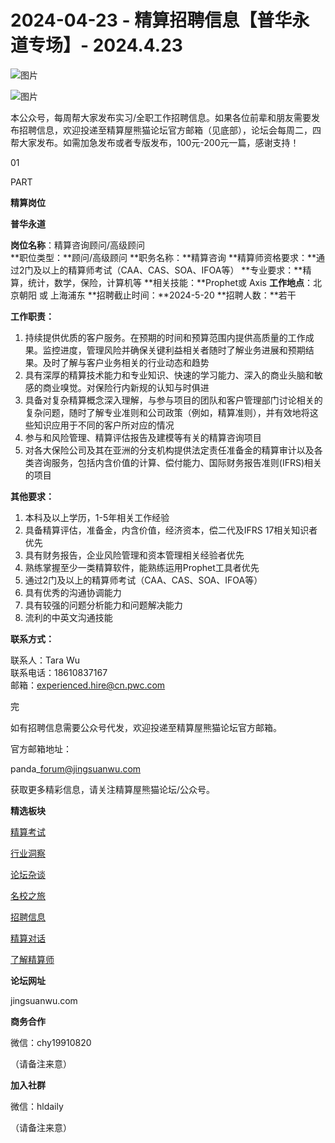 # 2024-04-23 - 精算招聘信息【普华永道专场】- 2024.4.23

![图片](https://mmbiz.qpic.cn/mmbiz_jpg/PVTr5cqOmdsiaicIRGthO3IhpdkibrFUWVU1xAtP9ZY24c0vAhCVJo55thjfrfia19NvibyVvich2UW9I8vGCty5LxNw/640?wx_fmt=jpeg&tp=webp&wxfrom=5&wx_lazy=1)

![图片](https://mmbiz.qpic.cn/mmbiz_png/7QRTvkK2qC63c02mKcsfAaJ8sNcicTvg22UkHHibvKiasFS9FS6E4FeV0Dibe7as7h4tm8p7EfNfI06adlGbL2icYjw/640?wx_fmt=png&tp=webp&wxfrom=5&wx_lazy=1)

本公众号，每周帮大家发布实习/全职工作招聘信息。如果各位前辈和朋友需要发布招聘信息，欢迎投递至精算屋熊猫论坛官方邮箱（见底部），论坛会每周二，四帮大家发布。如需加急发布或者专版发布，100元-200元一篇，感谢支持！

01

PART

**精算岗位**

****普华永道****

**岗位名称**：精算咨询顾问/高级顾问  
 **职位类型：**顾问/高级顾问 **职务名称：**精算咨询 **精算师资格要求：**通过2门及以上的精算师考试（CAA、CAS、SOA、IFOA等） **专业要求：**精算，统计，数学，保险，计算机等 **相关技能：**Prophet或 Axis **工作地点**：北京朝阳 或 上海浦东 **招聘截止时间：**2024-5-20 **招聘人数：**若干

**工作职责：**

1. 持续提供优质的客户服务。在预期的时间和预算范围内提供高质量的工作成果。监控进度，管理风险并确保关键利益相关者随时了解业务进展和预期结果。及时了解与客户业务相关的行业动态和趋势
2. 具有深厚的精算技术能力和专业知识、快速的学习能力、深入的商业头脑和敏感的商业嗅觉。对保险行内新规的认知与时俱进
3. 具备对复杂精算概念深入理解，与参与项目的团队和客户管理部门讨论相关的复杂问题，随时了解专业准则和公司政策（例如，精算准则），并有效地将这些知识应用于不同的客户所对应的情况
4. 参与和风险管理、精算评估报告及建模等有关的精算咨询项目
5. 对各大保险公司及其在亚洲的分支机构提供法定责任准备金的精算审计以及各类咨询服务，包括内含价值的计算、偿付能力、国际财务报告准则(IFRS)相关的项目

**其他要求：**

1. 本科及以上学历，1-5年相关工作经验
2. 具备精算评估，准备金，内含价值，经济资本，偿二代及IFRS 17相关知识者优先
3. 具有财务报告，企业风险管理和资本管理相关经验者优先
4. 熟练掌握至少一类精算软件，能熟练运用Prophet工具者优先
5. 通过2门及以上的精算师考试（CAA、CAS、SOA、IFOA等）
6. 具有优秀的沟通协调能力
7. 具有较强的问题分析能力和问题解决能力
8. 流利的中英文沟通技能

**联系方式：**

联系人：Tara Wu  
联系电话：18610837167  
邮箱：experienced.hire@cn.pwc.com


完

如有招聘信息需要公众号代发，欢迎投递至精算屋熊猫论坛官方邮箱。

官方邮箱地址：

panda\_forum@jingsuanwu.com

获取更多精彩信息，请关注精算屋熊猫论坛/公众号。

**精选板块**

[精算考试](https://mp.weixin.qq.com/mp/appmsgalbum?__biz=Mzg5NzkwMTMzMA==&action=getalbum&album_id=2804960172988448769#wechat_redirect)

[行业洞察](https://mp.weixin.qq.com/mp/appmsgalbum?__biz=Mzg5NzkwMTMzMA==&action=getalbum&album_id=2804965799378829313#wechat_redirect)

[论坛杂谈](https://mp.weixin.qq.com/mp/appmsgalbum?__biz=Mzg5NzkwMTMzMA==&action=getalbum&album_id=2804979947286315009#wechat_redirect)

[名校之旅](https://mp.weixin.qq.com/mp/appmsgalbum?__biz=Mzg5NzkwMTMzMA==&action=getalbum&album_id=2804975288236654595#wechat_redirect)

[招聘信息](https://mp.weixin.qq.com/mp/appmsgalbum?__biz=Mzg5NzkwMTMzMA==&action=getalbum&album_id=2809916434738069507#wechat_redirect)

[精算对话](https://mp.weixin.qq.com/mp/appmsgalbum?__biz=Mzg5NzkwMTMzMA==&action=getalbum&album_id=3028246288796221446#wechat_redirect)

[了解精算师](https://mp.weixin.qq.com/mp/appmsgalbum?__biz=Mzg5NzkwMTMzMA==&action=getalbum&album_id=2804971247444180995#wechat_redirect)

**论坛网址**

jingsuanwu.com

**商务合作**

微信：chy19910820

（请备注来意）

**加入社群**

微信：hldaily

（请备注来意）